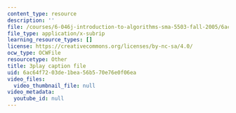 ```yaml
---
content_type: resource
description: ''
file: /courses/6-046j-introduction-to-algorithms-sma-5503-fall-2005/6ac64f7203de1bea56b570e76e0f06ea_FPEMBWg_WlY.srt
file_type: application/x-subrip
learning_resource_types: []
license: https://creativecommons.org/licenses/by-nc-sa/4.0/
ocw_type: OCWFile
resourcetype: Other
title: 3play caption file
uid: 6ac64f72-03de-1bea-56b5-70e76e0f06ea
video_files:
  video_thumbnail_file: null
video_metadata:
  youtube_id: null
---
```

